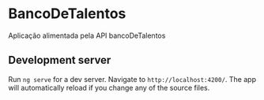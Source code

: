 # BancoDeTalentos

Aplicação alimentada pela API bancoDeTalentos

## Development server

Run `ng serve` for a dev server. Navigate to `http://localhost:4200/`. The app will automatically reload if you change any of the source files.
